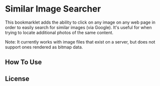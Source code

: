 # Similar Image Searcher

This bookmarklet adds the ability to click on any image on any web page in order to easily search for similar images (via Google). It's useful for when trying to locate additional photos of the same content.

Note: It currently works with image files that exist on a server, but does not support ones rendered as bitmap data.

## How To Use

## License

